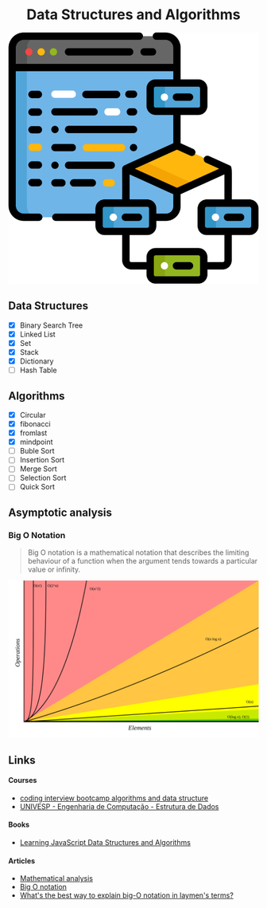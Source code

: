 <h1 align="center">Data Structures and Algorithms</h1>

<p align="center">
  <img src="resources/logo.svg">
</p>

## Data Structures
- [x] Binary Search Tree
- [x] Linked List
- [x] Set
- [x] Stack
- [x] Dictionary
- [ ] Hash Table

## Algorithms
- [x] Circular
- [x] fibonacci
- [x] fromlast
- [x] mindpoint
- [ ] Buble Sort
- [ ] Insertion Sort
- [ ] Merge Sort
- [ ] Selection Sort
- [ ] Quick Sort

## Asymptotic analysis

### Big O Notation
> Big O notation is a mathematical notation that describes the limiting behaviour of a function when the argument tends towards a particular value or infinity.

<center>
  <a href="http://bigocheatsheet.com/">
    <img src="resources/bigONotation.svg">
  </a>
</center>

## Links

#### Courses
- [coding interview bootcamp algorithms and data structure](https://www.udemy.com/coding-interview-bootcamp-algorithms-and-data-structure/)
- [UNIVESP - Engenharia de Computação - Estrutura de Dados](https://www.youtube.com/watch?v=y0B-vQI6Tiw&list=PLxI8Can9yAHf8k8LrUePyj0y3lLpigGcl)

#### Books

- [Learning JavaScript Data Structures and Algorithms](https://www.amazon.com.br/Learning-JavaScript-Data-Structures-Algorithms/dp/1783554878)

#### Articles
- [Mathematical analysis](https://www.wikiwand.com/en/Mathematical_analysis)
- [Big O notation](https://www.wikiwand.com/en/Big_O_notation)
- [What's the best way to explain big-O notation in laymen's terms?](https://www.quora.com/Whats-the-best-way-to-explain-big-O-notation-in-laymens-terms/answer/Gayle-Laakmann-McDowell?srid=BNgz)